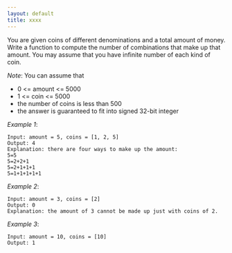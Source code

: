 ```yaml
---
layout: default
title: xxxx
---
```


You are given coins of different denominations and a total amount of money. Write a function to compute the number of combinations that make up that amount. You may assume that you have infinite number of each kind of coin.

*Note*: You can assume that

* 0 <= amount <= 5000
* 1 <= coin <= 5000
* the number of coins is less than 500
* the answer is guaranteed to fit into signed 32-bit integer

*Example 1*:

	Input: amount = 5, coins = [1, 2, 5]
	Output: 4
	Explanation: there are four ways to make up the amount:
	5=5
	5=2+2+1
	5=2+1+1+1
	5=1+1+1+1+1


*Example 2*:

	Input: amount = 3, coins = [2]
	Output: 0
	Explanation: the amount of 3 cannot be made up just with coins of 2.


*Example 3*:

	Input: amount = 10, coins = [10] 
	Output: 1


